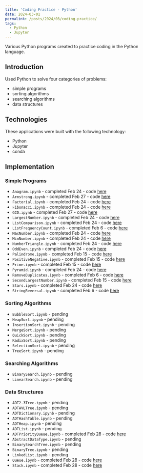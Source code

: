 ```yaml
---
title: 'Coding Practice - Python'
date: 2024-03-01
permalink: /posts/2024/03/coding-practice/
tags:
  - Python
  - Jupyter
---
```


Various Python programs created to practice coding in the Python language.

## Introduction
Used Python to solve four categories of problems:
* simple programs
* sorting algorithms
* searching algorithms
* data structures


## Technologies
These applications were built with the following technology:
* Python
* Jupyter
* conda
  

## Implementation
### Simple Programs
* `Anagram.ipynb` - completed Feb 24 - code [here](https://github.com/erincameron11/python-practice/blob/main/simple_programs/Anagram.ipynb)
* `Armstrong.ipynb` - completed Feb 27 - code [here](https://github.com/erincameron11/python-practice/blob/main/simple_programs/Armstrong.ipynb)
* `Factorial.ipynb` - completed Feb 24 - code [here]()
* `Fibonacci.ipynb` - completed Feb 24 - code [here]()
* `GCD.ipynb` - completed Feb 27 - code [here]()
* `LargestNumber.ipynb` - completed Feb 24 - code [here]()
* `ListComparison.ipynb` - completed Feb 24 - code [here]()
* `ListFrequencyCount.ipynb` - completed Feb 6 - code [here]()
* `MaxNumber.ipynb` - completed Feb 24 - code [here]()
* `MinNumber.ipynb` - completed Feb 24 - code [here]()
* `NumberTriangle.ipynb` - completed Feb 24 - code [here]()
* `OddEven.ipynb` - completed Feb 24 - code [here]()
* `Palindrome.ipynb` - completed Feb 15 - code [here]()
* `PositiveNegative.ipynb` - completed Feb 15 - code [here]()
* `Prime.ipynb` - completed Feb 15 - code [here]()
* `Pyramid.ipynb` - completed Feb 24 - code [here]()
* `RemoveDuplicates.ipynb` - completed Feb 6 - code [here]()
* `SecondLargestNumber.ipynb` - completed Feb 15 - code [here]()
* `Stars.ipynb` - completed Feb 24 - code [here]()
* `StringReversal.ipynb` - completed Feb 6 - code [here]()

### Sorting Algorithms
* `BubbleSort.ipynb` - pending
* `HeapSort.ipynb` - pending
* `InsertionSort.ipynb` - pending
* `MergeSort.ipynb` - pending
* `QuickSort.ipynb` - pending
* `RadixSort.ipynb` - pending
* `SelectionSort.ipynb` - pending
* `TreeSort.ipynb` - pending

### Searching Algorithms
* `BinarySearch.ipynb` - pending
* `LinearSearch.ipynb` - pending

### Data Structures
* `ADT2-3Tree.ipynb` - pending
* `ADTAVLTree.ipynb` - pending
* `ADTDictionary.ipynb` - pending
* `ADTHashTable.ipynb` - pending
* `ADTHeap.ipynb` - pending
* `ADTList.ipynb` - pending
* `ADTPriorityQueue.ipynb` - completed Feb 28 - code [here](https://github.com/erincameron11/python-practice/blob/main/data_structures/ADTPriorityQueue.ipynb)
* `AbstractDataType.ipynb` - pending
* `BinarySearchTree.ipynb` - pending
* `BinaryTree.ipynb` - pending
* `LinkedList.ipynb` - pending
* `Queue.ipynb` - completed Feb 28 - code [here](https://github.com/erincameron11/python-practice/blob/main/data_structures/Queue.ipynb)
* `Stack.ipynb` - completed Feb 28 - code [here](https://github.com/erincameron11/python-practice/blob/main/data_structures/Stack.ipynb)